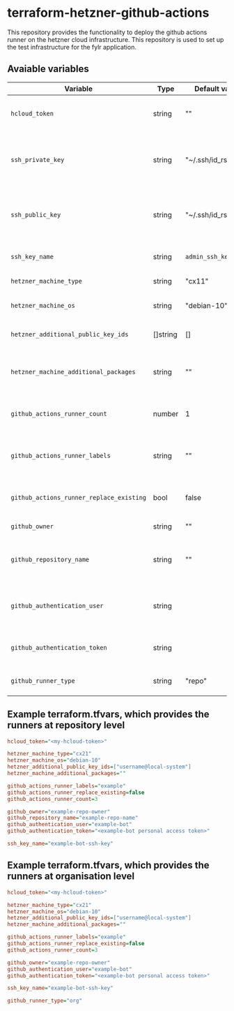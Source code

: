 # terraform-hetzner-github-actions

This repository provides the functionality to deploy the github actions runner on the hetzner cloud infrastructure. This repository is used to set up the test infrastructure for the fylr application.

## Avaiable variables

| Variable | Type | Default value | Description |
|----------|------|---------------|-------------|
| `hcloud_token` | string | "" | Defines the authentication token with which new machines are registered with the [hetzner cloud](https://www.hetzner.com/cloud). |
| `ssh_private_key` | string | "~/.ssh/id_rsa" | Defines the path to the location of the private key. The private key is used together with the public key to connect to the machine. |
| `ssh_public_key` | string | "~/.ssh/id_rsa.pub" | Defines the path to the location of the public key. The public key is used together with the private key to connect to the machine. |
| `ssh_key_name` | string | `admin_ssh_key` | Defines the name for the ssh key added to the hetzner cloud. |
| `hetzner_machine_type` | string | "cx11" | Sets the machine type to use. |
| `hetzner_machine_os` | string | "debian-10" | Defines the machine operating system to be installed. |
| `hetzner_additional_public_key_ids` | []string | [] | Adds public keys to the server that are already registered with hetzner |
| `hetzner_machine_additional_packages` | string | "" | Defines additional packages that must be installed on the machine. Each package name must be separated by a space ` `. |
| `github_actions_runner_count` | number | 1 | Defines the number of runners to be provided. This option is equal to Machines at hetzner. |
| `github_actions_runner_labels` | string | "" | Defines a list of labels used to identify the runners. The list is divided by separating the individual entries with `,`. |
| `github_actions_runner_replace_existing` | bool | false | Specifies whether to replace existing Github action runners with the same name. |
| `github_owner` | string | "" | Defines the organisation name or repository owner. |
| `github_repository_name` | string | "" | Sets the name of the repository. This option is only used if you use self-hosted Github runners at the repository level. |
| `github_authentication_user` | string | | Sets the user used for issuing new registration tokens. Ensure that the user has the appropriate permissions. |
| `github_authentication_token` | string | | Sets the personal access token for the configured user in the variable github_authentication_user. |
| `github_runner_type` | string | "repo" | Defines the github runner type. Available values are: repo, org |

## Example terraform.tfvars, which provides the runners at repository level

```ini
hcloud_token="<my-hcloud-token>"

hetzner_machine_type="cx21"
hetzner_machine_os="debian-10"
hetzner_additional_public_key_ids=["username@local-system"]
hetzner_machine_additional_packages=""

github_actions_runner_labels="example"
github_actions_runner_replace_existing=false
github_actions_runner_count=3

github_owner="example-repo-owner"
github_repository_name="example-repo-name"
github_authentication_user="example-bot"
github_authentication_token="<example-bot personal access token>"

ssh_key_name="example-bot-ssh-key"
```

## Example terraform.tfvars, which provides the runners at organisation level

```ini
hcloud_token="<my-hcloud-token>"

hetzner_machine_type="cx21"
hetzner_machine_os="debian-10"
hetzner_additional_public_key_ids=["username@local-system"]
hetzner_machine_additional_packages=""

github_actions_runner_labels="example"
github_actions_runner_replace_existing=false
github_actions_runner_count=3

github_owner="example-repo-owner"
github_authentication_user="example-bot"
github_authentication_token="<example-bot personal access token>"

ssh_key_name="example-bot-ssh-key"

github_runner_type="org"
```
